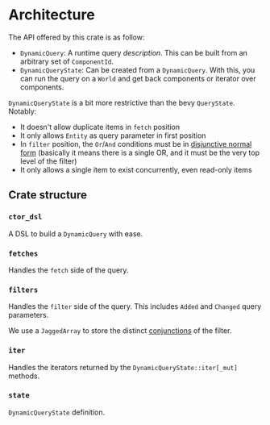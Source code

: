 # Architecture

The API offered by this crate is as follow:

- `DynamicQuery`: A runtime query _description_. This can be built from an
  arbitrary set of `ComponentId`.
- `DynamicQueryState`: Can be created from a `DynamicQuery`. With this, you can
  run the query on a `World` and get back components or iterator over components.

`DynamicQueryState` is a bit more restrictive than the bevy `QueryState`. Notably:

- It doesn't allow duplicate items in `fetch` position
- It only allows `Entity` as query parameter in first position
- In `filter` position, the `Or`/`And` conditions must be in [disjunctive
  normal form][dnf] (basically it means there is a single OR, and it must be
  the very top level of the filter)
- It only allows a single item to exist concurrently, even read-only items
## Crate structure

### `ctor_dsl`

A DSL to build a `DynamicQuery` with ease.

### `fetches`

Handles the `fetch` side of the query.

### `filters`

Handles the `filter` side of the query. This includes `Added` and `Changed`
query parameters.

We use a `JaggedArray` to store the distinct [conjunctions][dnf] of the filter.


### `iter`

Handles the iterators returned by the `DynamicQueryState::iter[_mut]` methods.

### `state`

`DynamicQueryState` definition.

[dnf]: https://en.wikipedia.org/wiki/Disjunctive_normal_form
